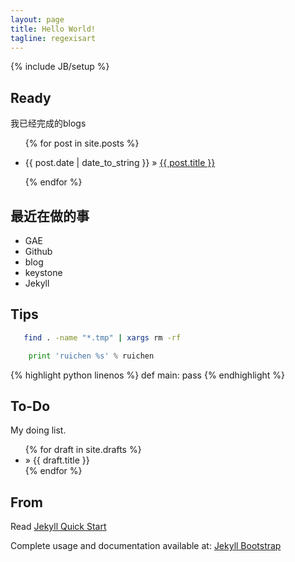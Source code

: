 ```yaml
---
layout: page
title: Hello World!
tagline: regexisart
---
```

{% include JB/setup %}

## Ready
我已经完成的blogs 

<ul class="posts">
  {% for post in site.posts %}
    <p><li><span>{{ post.date | date_to_string }}</span> &raquo; <a href="{{ BASE_PATH }}{{ post.url }}">{{ post.title }}</a></li></p>
  {% endfor %}
</ul>

## 最近在做的事

- GAE
- Github
- blog
- keystone
- Jekyll

## Tips

```bash
   find . -name "*.tmp" | xargs rm -rf
```

```python
    print 'ruichen %s' % ruichen
```

{% highlight python linenos %}
def main:
    pass
{% endhighlight %}

## To-Do
My doing list.

<ul class="posts">
  {% for draft in site.drafts %}
    <li> &raquo; <span>{{ draft.title }}</span></li>
  {% endfor %}
</ul>

## From

Read [Jekyll Quick Start](http://jekyllbootstrap.com/usage/jekyll-quick-start.html)

Complete usage and documentation available at: [Jekyll Bootstrap](http://jekyllbootstrap.com)

